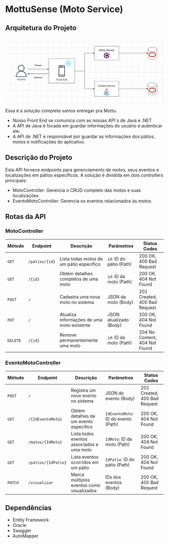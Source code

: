 # MottuSense (Moto Service)

## Arquitetura do Projeto
<img src="https://github.com/vitorvhsilva/MottuSense-dotNet/blob/main/assets/arquitetura_mottusense.png">
Essa é a solução completa vamos entregar pra Mottu.

- Nosso Front End se comunica com as nossas API`s de Java e .NET
- A API de Java é focada em guardar informações do usuário e autenticar ele.
- A API de .NET é responsável por guardar as informações dos pátios, motos e notificações do aplicativo. 


## Descrição do Projeto
Esta API fornece endpoints para gerenciamento de motos, seus eventos e localizações em pátios específicos. A solução é dividida em dois controllers principais:
- MotoController: Gerencia o CRUD completo das motos e suas localizações
- EventoMotoController: Gerencia os eventos relacionados às motos

## Rotas da API

### MotoController

| Método | Endpoint               | Descrição                                  | Parâmetros                           | Status Codes                        |
|--------|------------------------|-------------------------------------------|--------------------------------------|-------------------------------------|
| `GET`  | `/patios/{id}`         | Lista todas motos de um pátio específico  | `id`: ID do pátio (Path)            | 200 OK, 400 Bad Request             |
| `GET`  | `/{id}`                | Obtém detalhes completos de uma moto      | `id`: ID da moto (Path)             | 200 OK, 404 Not Found               |
| `POST` | `/`                    | Cadastra uma nova moto no sistema         | JSON da moto (Body)                 | 201 Created, 400 Bad Request        |
| `PUT`  | `/`                    | Atualiza informações de uma moto existente| JSON atualizado (Body)              | 200 OK, 404 Not Found               |
| `DELETE`| `/{id}`               | Remove permanentemente uma moto           | `id`: ID da moto (Path)             | 204 No Content, 404 Not Found       |

### EventoMotoController 

| Método | Endpoint               | Descrição                                  | Parâmetros                           | Status Codes                        |
|--------|------------------------|-------------------------------------------|--------------------------------------|-------------------------------------|
| `POST` | `/`                    | Registra um novo evento no sistema        | JSON do evento (Body)               | 201 Created, 400 Bad Request        |
| `GET`  | `/{IdEventoMoto}`      | Obtém detalhes de um evento específico    | `IdEventoMoto`: ID do evento (Path) | 200 OK, 404 Not Found               |
| `GET`  | `/motos/{IdMoto}`      | Lista todos eventos associados a uma moto | `IdMoto`: ID da moto (Path)         | 200 OK, 404 Not Found               |
| `GET`  | `/patios/{IdPatio}`    | Lista eventos ocorridos em um pátio       | `IdPatio`: ID do pátio (Path)       | 200 OK, 404 Not Found               |
| `PATCH`| `/visualizar`          | Marca múltiplos eventos como visualizados | IDs dos eventos (Body)              | 200 OK, 400 Bad Request             |

## Dependências

- Entity Framework
- Oracle
- Swagger
- AutoMapper
